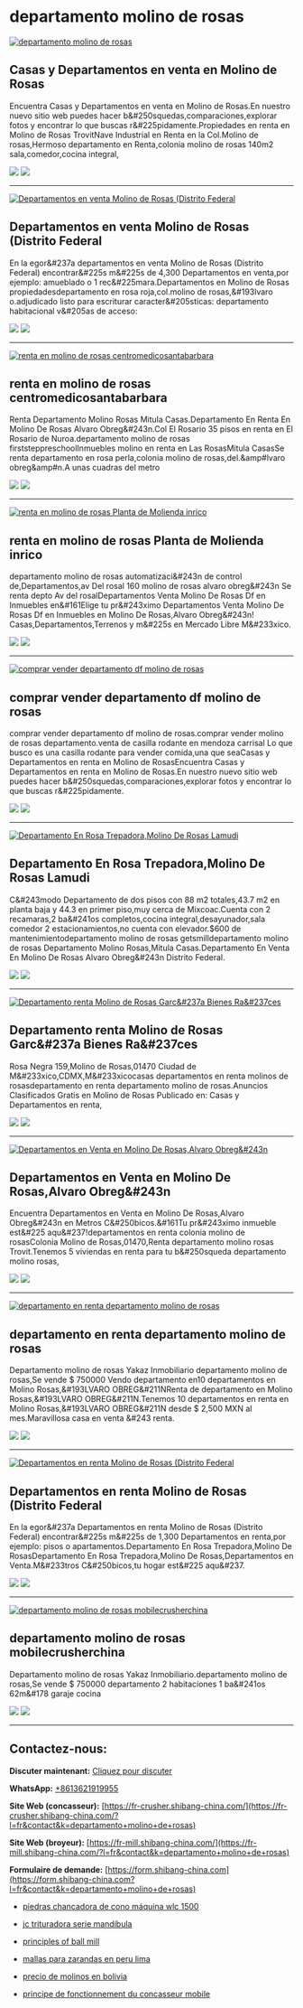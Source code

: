 # departamento molino de rosas

<a href="https://swt.shibang-china.com/?l=fr&img&k=departamento+molino+de+rosas" target="_blank">![departamento molino de rosas](http://static.shibang-china.com/all-800x300/393.jpg)</a>

## Casas y Departamentos en venta en Molino de Rosas
Encuentra Casas y Departamentos en venta en Molino de Rosas.En nuestro nuevo sitio web puedes hacer b&#250squedas,comparaciones,explorar fotos y encontrar lo que buscas r&#225pidamente.Propiedades en renta en Molino de Rosas TrovitNave Industrial en Renta en la Col.Molino de rosas,Hermoso departamento en Renta,colonia molino de rosas 140m2 sala,comedor,cocina integral,


<a href="https://whatsapp.shibangsoft.com/WhatsApp.php" target="_blank" title="WhatsApp">![](http://static.shibang-china.com/icon/whatsapp.png)</a> <a href="https://swt.shibang-china.com/?l=fr&icon&k=departamento+molino+de+rosas" target="_blank">![](http://static.shibang-china.com/icon/chat-fr.png)</a>

---

<a href="https://swt.shibang-china.com/?l=fr&img&k=departamento+molino+de+rosas" target="_blank">![Departamentos en venta Molino de Rosas (Distrito Federal](http://static.shibang-china.com/all-800x300/1505.jpg)</a>

## Departamentos en venta Molino de Rosas (Distrito Federal
En la egor&#237a departamentos en venta Molino de Rosas (Distrito Federal) encontrar&#225s m&#225s de 4,300 Departamentos en venta,por ejemplo: amueblado o 1 rec&#225mara.Departamentos en Molino de Rosas propiedadesdepartamento en rosa roja,col.molino de rosas,&#193lvaro o.adjudicado listo para escriturar caracter&#205sticas: departamento habitacional v&#205as de acceso:


<a href="https://whatsapp.shibangsoft.com/WhatsApp.php" target="_blank" title="WhatsApp">![](http://static.shibang-china.com/icon/whatsapp.png)</a> <a href="https://swt.shibang-china.com/?l=fr&icon&k=departamento+molino+de+rosas" target="_blank">![](http://static.shibang-china.com/icon/chat-fr.png)</a>

---

<a href="https://swt.shibang-china.com/?l=fr&img&k=departamento+molino+de+rosas" target="_blank">![renta en molino de rosas centromedicosantabarbara](http://static.shibang-china.com/all-800x300/1368.jpg)</a>

## renta en molino de rosas centromedicosantabarbara
Renta Departamento Molino Rosas Mitula Casas.Departamento En Renta En Molino De Rosas Alvaro Obreg&#243n.Col El Rosario 35 pisos en renta en El Rosario de Nuroa.departamento molino de rosas firststeppreschoolInmuebles molino en renta en Las RosasMitula CasasSe renta departamento en rosa perla,colonia molino de rosas,del.&amp#lvaro obreg&amp#n.A unas cuadras del metro


<a href="https://whatsapp.shibangsoft.com/WhatsApp.php" target="_blank" title="WhatsApp">![](http://static.shibang-china.com/icon/whatsapp.png)</a> <a href="https://swt.shibang-china.com/?l=fr&icon&k=departamento+molino+de+rosas" target="_blank">![](http://static.shibang-china.com/icon/chat-fr.png)</a>

---

<a href="https://swt.shibang-china.com/?l=fr&img&k=departamento+molino+de+rosas" target="_blank">![renta en molino de rosas Planta de Molienda inrico](http://static.shibang-china.com/all-800x300/920.jpg)</a>

## renta en molino de rosas Planta de Molienda inrico
departamento molino de rosas automatizaci&#243n de control de,Departamentos,av Del rosal 160 molino de rosas alvaro obreg&#243n Se renta depto Av del rosalDepartamentos Venta Molino De Rosas Df en Inmuebles en&#161Elige tu pr&#243ximo Departamentos Venta Molino De Rosas Df en Inmuebles en Molino De Rosas,Alvaro Obreg&#243n! Casas,Departamentos,Terrenos y m&#225s en Mercado Libre M&#233xico.


<a href="https://whatsapp.shibangsoft.com/WhatsApp.php" target="_blank" title="WhatsApp">![](http://static.shibang-china.com/icon/whatsapp.png)</a> <a href="https://swt.shibang-china.com/?l=fr&icon&k=departamento+molino+de+rosas" target="_blank">![](http://static.shibang-china.com/icon/chat-fr.png)</a>

---

<a href="https://swt.shibang-china.com/?l=fr&img&k=departamento+molino+de+rosas" target="_blank">![comprar vender departamento df molino de rosas](http://static.shibang-china.com/all-800x300/228.jpg)</a>

## comprar vender departamento df molino de rosas
comprar vender departamento df molino de rosas.comprar vender molino de rosas departamento.venta de casilla rodante en mendoza carrisal Lo que busco es una casilla rodante para vender comida,una que seaCasas y Departamentos en renta en Molino de RosasEncuentra Casas y Departamentos en renta en Molino de Rosas.En nuestro nuevo sitio web puedes hacer b&#250squedas,comparaciones,explorar fotos y encontrar lo que buscas r&#225pidamente.


<a href="https://whatsapp.shibangsoft.com/WhatsApp.php" target="_blank" title="WhatsApp">![](http://static.shibang-china.com/icon/whatsapp.png)</a> <a href="https://swt.shibang-china.com/?l=fr&icon&k=departamento+molino+de+rosas" target="_blank">![](http://static.shibang-china.com/icon/chat-fr.png)</a>

---

<a href="https://swt.shibang-china.com/?l=fr&img&k=departamento+molino+de+rosas" target="_blank">![Departamento En Rosa Trepadora,Molino De Rosas Lamudi](http://static.shibang-china.com/all-800x300/46.jpg)</a>

## Departamento En Rosa Trepadora,Molino De Rosas Lamudi
C&#243modo Departamento de dos pisos con 88 m2 totales,43.7 m2 en planta baja y 44.3 en primer piso,muy cerca de Mixcoac.Cuenta con 2 recamaras,2 ba&#241os completos,cocina integral,desayunador,sala comedor 2 estacionamientos,no cuenta con elevador.$600 de mantenimientodepartamento molino de rosas getsmilldepartamento molino de rosas Departamento Molino Rosas,Mitula Casas.Departamento En Venta En Molino De Rosas Alvaro Obreg&#243n Distrito Federal.


<a href="https://whatsapp.shibangsoft.com/WhatsApp.php" target="_blank" title="WhatsApp">![](http://static.shibang-china.com/icon/whatsapp.png)</a> <a href="https://swt.shibang-china.com/?l=fr&icon&k=departamento+molino+de+rosas" target="_blank">![](http://static.shibang-china.com/icon/chat-fr.png)</a>

---

<a href="https://swt.shibang-china.com/?l=fr&img&k=departamento+molino+de+rosas" target="_blank">![Departamento renta Molino de Rosas Garc&#237a Bienes Ra&#237ces](http://static.shibang-china.com/all-800x300/587.jpg)</a>

## Departamento renta Molino de Rosas Garc&#237a Bienes Ra&#237ces
Rosa Negra 159,Molino de Rosas,01470 Ciudad de M&#233xico,CDMX,M&#233xicocasas departamentos en renta molinos de rosasdepartamento en renta departamento molino de rosas.Anuncios Clasificados Gratis en Molino de Rosas Publicado en: Casas y Departamentos en renta,


<a href="https://whatsapp.shibangsoft.com/WhatsApp.php" target="_blank" title="WhatsApp">![](http://static.shibang-china.com/icon/whatsapp.png)</a> <a href="https://swt.shibang-china.com/?l=fr&icon&k=departamento+molino+de+rosas" target="_blank">![](http://static.shibang-china.com/icon/chat-fr.png)</a>

---

<a href="https://swt.shibang-china.com/?l=fr&img&k=departamento+molino+de+rosas" target="_blank">![Departamentos en Venta en Molino De Rosas,Alvaro Obreg&#243n](http://static.shibang-china.com/all-800x300/98.jpg)</a>

## Departamentos en Venta en Molino De Rosas,Alvaro Obreg&#243n
Encuentra Departamentos en Venta en Molino De Rosas,Alvaro Obreg&#243n en Metros C&#250bicos.&#161Tu pr&#243ximo inmueble est&#225 aqu&#237!departamentos en renta colonia molino de rosasColonia Molino de Rosas,01470,Renta departamento molino rosas Trovit.Tenemos 5 viviendas en renta para tu b&#250squeda departamento molino rosas,


<a href="https://whatsapp.shibangsoft.com/WhatsApp.php" target="_blank" title="WhatsApp">![](http://static.shibang-china.com/icon/whatsapp.png)</a> <a href="https://swt.shibang-china.com/?l=fr&icon&k=departamento+molino+de+rosas" target="_blank">![](http://static.shibang-china.com/icon/chat-fr.png)</a>

---

<a href="https://swt.shibang-china.com/?l=fr&img&k=departamento+molino+de+rosas" target="_blank">![departamento en renta departamento molino de rosas](http://static.shibang-china.com/all-800x300/660.jpg)</a>

## departamento en renta departamento molino de rosas
Departamento molino de rosas Yakaz Inmobiliario departamento molino de rosas,Se vende $ 750000 Vendo departamento en10 departamentos en Molino Rosas,&#193LVARO OBREG&#211NRenta de departamento en Molino Rosas,&#193LVARO OBREG&#211N.Tenemos 10 departamentos en renta en Molino Rosas,&#193LVARO OBREG&#211N desde $ 2,500 MXN al mes.Maravillosa casa en venta &#243 renta.


<a href="https://whatsapp.shibangsoft.com/WhatsApp.php" target="_blank" title="WhatsApp">![](http://static.shibang-china.com/icon/whatsapp.png)</a> <a href="https://swt.shibang-china.com/?l=fr&icon&k=departamento+molino+de+rosas" target="_blank">![](http://static.shibang-china.com/icon/chat-fr.png)</a>

---

<a href="https://swt.shibang-china.com/?l=fr&img&k=departamento+molino+de+rosas" target="_blank">![Departamentos en renta Molino de Rosas (Distrito Federal](http://static.shibang-china.com/all-800x300/1351.jpg)</a>

## Departamentos en renta Molino de Rosas (Distrito Federal
En la egor&#237a Departamentos en renta Molino de Rosas (Distrito Federal) encontrar&#225s m&#225s de 1,300 Departamentos en renta,por ejemplo: pisos o apartamentos.Departamento En Rosa Trepadora,Molino De RosasDepartamento En Rosa Trepadora,Molino De Rosas,Departamentos en Venta.M&#233tros C&#250bicos,tu hogar est&#225 aqu&#237.


<a href="https://whatsapp.shibangsoft.com/WhatsApp.php" target="_blank" title="WhatsApp">![](http://static.shibang-china.com/icon/whatsapp.png)</a> <a href="https://swt.shibang-china.com/?l=fr&icon&k=departamento+molino+de+rosas" target="_blank">![](http://static.shibang-china.com/icon/chat-fr.png)</a>

---

<a href="https://swt.shibang-china.com/?l=fr&img&k=departamento+molino+de+rosas" target="_blank">![departamento molino de rosas mobilecrusherchina](http://static.shibang-china.com/all-800x300/1456.jpg)</a>

## departamento molino de rosas mobilecrusherchina
Departamento molino de rosas Yakaz Inmobiliario.departamento molino de rosas,Se vende $ 750000 departamento 2 habitaciones 1 ba&#241os 62m&#178 garaje cocina

<a href="https://whatsapp.shibangsoft.com/WhatsApp.php" target="_blank" title="WhatsApp">![](http://static.shibang-china.com/icon/whatsapp.png)</a> <a href="https://swt.shibang-china.com/?l=fr&icon&k=departamento+molino+de+rosas" target="_blank">![](http://static.shibang-china.com/icon/chat-fr.png)</a>

---
## Contactez-nous:

**Discuter maintenant:** [Cliquez pour discuter](https://swt.shibang-china.com?l=fr&contact&k=departamento+molino+de+rosas)

**WhatsApp:**  [+8613621919955](https://whatsapp.shibangsoft.com/WhatsApp.php)

**Site Web (concasseur):** [https://fr-crusher.shibang-china.com/](https://fr-crusher.shibang-china.com/?l=fr&contact&k=departamento+molino+de+rosas)

**Site Web (broyeur):** [https://fr-mill.shibang-china.com/](https://fr-mill.shibang-china.com/?l=fr&contact&k=departamento+molino+de+rosas)

**Formulaire de demande:** [https://form.shibang-china.com](https://form.shibang-china.com?l=fr&contact&k=departamento+molino+de+rosas)

* [piedras chancadora de cono máquina wlc 1500](../63/piedras%20chancadora%20de%20cono%20m%C3%A1quina%20wlc%201500.md)

* [jc trituradora serie mandíbula](../64/jc%20trituradora%20serie%20mand%C3%ADbula.md)

* [principles of ball mill](../62/principles%20of%20ball%20mill.md)

* [mallas para zarandas en peru lima](../64/mallas%20para%20zarandas%20en%20peru%20lima.md)

* [precio de molinos en bolivia](../63/precio%20de%20molinos%20en%20bolivia.md)

* [principe de fonctionnement du concasseur mobile](../62/principe%20de%20fonctionnement%20du%20concasseur%20mobile.md)